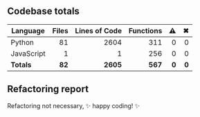 ## Codebase totals
| **Language** | **Files** | **Lines of Code** | **Functions** | ⚠ | ✖ |
| --- | ---: | ---: | ---: | ---: | ---: |
| Python | 81 | 2604 | 311 | 0 | 0 |
| JavaScript | 1 | 1 | 256 | 0 | 0 |
| **Totals** | **82** | **2605** | **567** | **0** | **0** |

## Refactoring report
Refactoring not necessary, ✨ happy coding! ✨
